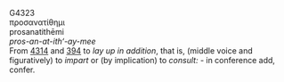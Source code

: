 <body>
  <p>G4323<br>  προσανατίθημι  <br> prosanatithēmi  <br><i>pros-an-at-ith‘-ay-mee </i><br>From <a href="g4314.htm">4314</a> and <a href="g0394.htm">394</a>  to <i>lay</i> <i>up</i> <i>in</i> <i>addition</i>, that is, (middle voice and figuratively) to <i>impart</i> or (by implication) to <i>consult:</i> - in conference add, confer.<br></p>
 </body>